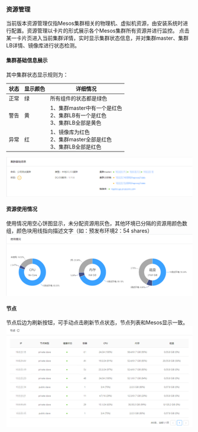 ### 资源管理
当前版本资源管理仅指Mesos集群相关的物理机、虚拟机资源，由安装系统时进行配置。资源管理以卡片的形式展示各个Mesos集群所有资源并进行监控。
点击某一卡片页进入当前集群详情，实时显示集群状态信息，并对集群master、集群LB详情、镜像库进行状态检测。

#### 集群基础信息展示
其中集群状态显示规则为：

|状态|显示颜色|详细情况|
|----- |----- |------|
|正常|绿|所有组件的状态都是绿色|
|警告|黄|1、集群master中有一个是红色<br>2、集群LB有一个是红色<br>                      3、集群LB全部是黄色
|异常|红|1、镜像库为红色<br>2、集群master全部是红色<br>                3、集群LB全部是红色
![](/assets/集群-集群基础信息.png)

#### 资源使用情况
使用情况用空心饼图显示，未分配资源用灰色，其他环境已分隔的资源用颜色数组，颜色块用线指向描述文字（如：预发布环境2：54 shares）
![](/assets/集群-资源使用情况.png)

#### 节点
节点后边为刷新按钮，可手动点击刷新节点状态，节点列表和Mesos显示一致。
![](/assets/集群-节点.png)
